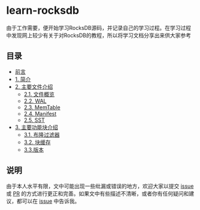 # learn-rocksdb

由于工作需要，便开始学习RocksDB源码，并记录自己的学习过程。在学习过程中发现网上较少有关于对RocksDB的教程，所以将学习文档分享出来供大家参考

## 目录

- [前言](https://github.com/LiuRuoyu01/learn-rocksdb/blob/main/introduction.md)
- [1. 简介](./ch01/RocksDB_Introduction.md)
- [2. 主要文件介绍](./ch02)
  - [2.1. 文件概览](./ch02/RocksDB_Files.md)
  - [2.2. WAL](./ch02/RocksDB_WAL.md)
  - [2.3. MemTable](/ch02/RocksDB_MemTable.md)
  - [2.4. Manifest](/ch02/RocksDB_Manifest.md)
  - [2.5. SST](/ch02/RocksDB_SST.md)
- [3. 主要功能块介绍](./ch03)
  - [3.1. 布隆过滤器](./ch03/RocksDB_BloomFilter.md)
  - [3.2. 块缓存](./ch03/RocksDB_Cache.md)
  - [3.3.版本](./ch03/RocksDB_Version.md)


## 说明

由于本人水平有限，文中可能出现一些纰漏或错误的地方，欢迎大家以提交 [issue](https://github.com/lry22221111/learn-rocksdb/issues) 或 [PR](https://github.com/lry22221111/learn-rocksdb/pulls) 的方式进行更正和完善。如果文中有些描述不清晰，或者你有任何疑问和建议，都可以在 [issue](https://github.com/lry22221111/learn-rocksdb/issues) 中告诉我。